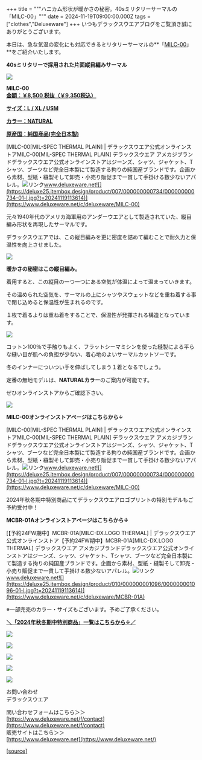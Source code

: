 +++
title = """ハニカム形状が暖かさの秘密。40sミリタリーサーマルの「MILC-00」"""
date = 2024-11-19T09:00:00.000Z
tags = ["clothes","Deluxeware"]
+++
いつもデラックスウエアブログをご覧頂き誠にありがとうございます。

本日は、急な気温の変化にも対応できるミリタリーサーマルの**「[MILC-00](https://www.deluxeware.net/c/deluxeware/MILC-00)」**をご紹介いたします。

**40sミリタリーで採用された片面縦目編みサーマル**

[![](https://stat.ameba.jp/user_images/20241119/12/deluxeware/5b/06/j/o0800100015511813287.jpg)](https://stat.ameba.jp/user_images/20241119/12/deluxeware/5b/06/j/o0800100015511813287.jpg)

**MILC-00**  
**[金額：￥8,500 税抜（￥9,350税込）](https://www.deluxeware.net/c/deluxeware/MILC-00)**

**[サイズ：L / XL / USM](https://www.deluxeware.net/c/deluxeware/MILC-00)**

**[カラー：NATURAL](https://www.deluxeware.net/c/deluxeware/MILC-00)**

**[原産国：純国産品(完全日本製)](https://www.deluxeware.net/c/deluxeware/MILC-00)**

[MILC-00\[MIL-SPEC THERMAL PLAIN\] | デラックスウエア公式オンラインストアMILC-00\[MIL-SPEC THERMAL PLAIN\] デラックスウエア アメカジブランドデラックスウエア公式オンラインストアはジーンズ、シャツ、ジャケット、Tシャツ、ブーツなど完全日本製にて製造する拘りの純国産ブランドです。企画から素材、型紙・縫製そして卸売・小売り販促まで一貫して手掛ける数少ないアパレル。![リンク](https://c.stat100.ameba.jp/ameblo/symbols/v3.20.0/svg/gray/editor_link.svg)www.deluxeware.net![](https://deluxe25.itembox.design/product/007/000000000734/000000000734-01-l.jpg?t=20241119113614)](https://www.deluxeware.net/c/deluxeware/MILC-00)

元々1940年代のアメリカ海軍用のアンダーウエアとして製造されていた、縦目編み形状を再現したサーマルです。

デラックスウエアでは、この縦目編みを更に密度を詰めて編むことで耐久力と保温性を向上させました。

[![](https://stat.ameba.jp/user_images/20241119/12/deluxeware/52/81/j/o0800100015511817702.jpg)](https://stat.ameba.jp/user_images/20241119/12/deluxeware/52/81/j/o0800100015511817702.jpg)

**暖かさの秘密はこの縦目編み。**

着用すると、この縦目の一つ一つにある空気が体温によって温まっていきます。

その温められた空気を、サーマルの上にシャツやスウェットなどを重ね着する事で閉じ込めると保温性が生まれるのです。

１枚で着るよりは重ね着をすることで、保温性が発揮される構造となっています。

[![](https://stat.ameba.jp/user_images/20241119/12/deluxeware/33/26/j/o0800053415511819992.jpg)](https://stat.ameba.jp/user_images/20241119/12/deluxeware/33/26/j/o0800053415511819992.jpg)

コットン100％で手触りもよく、フラットシーマミシンを使った縫製による平らな縫い目が肌への負担が少ない、着心地のよいサーマルカットソーです。

冬のインナーについつい手を伸ばしてしまう１着となるでしょう。

定番の無地モデルは、**NATURALカラー**のご案内が可能です。

ぜひオンラインストアからご確認下さい。

[![](https://stat.ameba.jp/user_images/20241119/12/deluxeware/f7/fb/j/o0800080015511821748.jpg)](https://stat.ameba.jp/user_images/20241119/12/deluxeware/f7/fb/j/o0800080015511821748.jpg)

**MILC-00オンラインストアページはこちらから↓**

[MILC-00\[MIL-SPEC THERMAL PLAIN\] | デラックスウエア公式オンラインストアMILC-00\[MIL-SPEC THERMAL PLAIN\] デラックスウエア アメカジブランドデラックスウエア公式オンラインストアはジーンズ、シャツ、ジャケット、Tシャツ、ブーツなど完全日本製にて製造する拘りの純国産ブランドです。企画から素材、型紙・縫製そして卸売・小売り販促まで一貫して手掛ける数少ないアパレル。![リンク](https://c.stat100.ameba.jp/ameblo/symbols/v3.20.0/svg/gray/editor_link.svg)www.deluxeware.net![](https://deluxe25.itembox.design/product/007/000000000734/000000000734-01-l.jpg?t=20241119113614)](https://www.deluxeware.net/c/deluxeware/MILC-00)

2024年秋冬期中特別商品にてデラックスウエアロゴプリントの特別モデルもご予約受付中！

**MCBR-01Aオンラインストアページはこちらから↓**

[【予約24FW期中】MCBR-01A\[MILC-DX.LOGO THERMAL\] | デラックスウエア公式オンラインストア【予約24FW期中】MCBR-01A\[MILC-DX.LOGO THERMAL\] デラックスウエア アメカジブランドデラックスウエア公式オンラインストアはジーンズ、シャツ、ジャケット、Tシャツ、ブーツなど完全日本製にて製造する拘りの純国産ブランドです。企画から素材、型紙・縫製そして卸売・小売り販促まで一貫して手掛ける数少ないアパレル。![リンク](https://c.stat100.ameba.jp/ameblo/symbols/v3.20.0/svg/gray/editor_link.svg)www.deluxeware.net![](https://deluxe25.itembox.design/product/010/000000001096/000000001096-01-l.jpg?t=20241119113614)](https://www.deluxeware.net/c/deluxeware/MCBR-01A)

※一部完売のカラー・サイズもございます。予めご了承ください。

[**＼「2024年秋冬期中特別商品」一覧はこちらから↓／**](https://www.deluxeware.net/c/2024FWreserveall2)

[![](https://stat.ameba.jp/user_images/20241116/15/deluxeware/da/96/j/o0800080015510646428.jpg?caw=800)](https://www.deluxeware.net/c/2024FWreserveall2)

[![](https://stat.ameba.jp/user_images/20241116/16/deluxeware/4a/05/j/o1200050015510661447.jpg?caw=800)](https://www.deluxeware.net/c/deluxeware/D-26)

[![](https://stat.ameba.jp/user_images/20240315/15/deluxeware/04/7f/j/o0800026015413271803.jpg?caw=800)](https://www.instagram.com/deluxeware/?hl=ja)

[![](https://stat.ameba.jp/user_images/20220415/12/deluxeware/3b/ce/j/o0800026015103175481.jpg?caw=800)](https://www.deluxeware.net/f/headstore)

[![](https://stat.ameba.jp/user_images/20220415/12/deluxeware/d7/c6/j/o0800026015103175487.jpg?caw=800)](https://www.deluxeware.net/)

お問い合わせ  
デラックスウエア

問い合わせフォームはこちら＞＞  
[https://www.deluxeware.net/f/contact](https://www.deluxeware.net/f/contact)  
販売サイトはこちら＞＞  
[https://www.deluxeware.net](https://www.deluxeware.net/)

[[source]](https://ameblo.jp/deluxeware/entry-12875579732.html)
